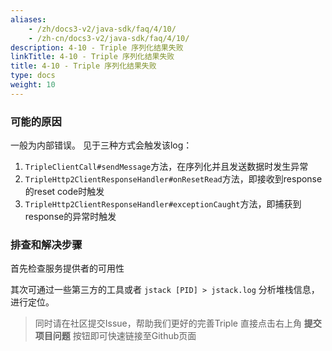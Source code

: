 ```yaml
---
aliases:
    - /zh/docs3-v2/java-sdk/faq/4/10/
    - /zh-cn/docs3-v2/java-sdk/faq/4/10/
description: 4-10 - Triple 序列化结果失败
linkTitle: 4-10 - Triple 序列化结果失败
title: 4-10 - Triple 序列化结果失败
type: docs
weight: 10
---
```







### 可能的原因

一般为内部错误。
见于三种方式会触发该log：
1. `TripleClientCall#sendMessage`方法，在序列化并且发送数据时发生异常
2. `TripleHttp2ClientResponseHandler#onResetRead`方法，即接收到response的reset code时触发
3. `TripleHttp2ClientResponseHandler#exceptionCaught`方法，即捕获到response的异常时触发

### 排查和解决步骤

首先检查服务提供者的可用性

其次可通过一些第三方的工具或者 `jstack [PID] > jstack.log` 分析堆栈信息，进行定位。

> 同时请在社区提交Issue，帮助我们更好的完善Triple
> 直接点击右上角 **提交项目问题** 按钮即可快速链接至Github页面
